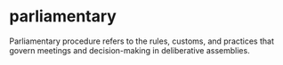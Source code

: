 # parliamentary
Parliamentary procedure refers to the rules, customs, and practices that govern meetings and decision-making in deliberative assemblies. 
